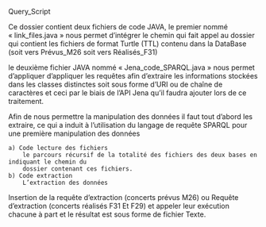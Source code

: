 Query_Script

Ce dossier contient deux fichiers de code JAVA, le premier nommé « link_files.java » nous permet d’intégrer le chemin qui fait appel au dossier qui contient les fichiers de format Turtle (TTL) contenu dans la DataBase (soit vers Prévus_M26 soit vers Réalisés_F31) 

le deuxième fichier JAVA nommé « Jena_code_SPARQL.java » nous permet d’appliquer d’appliquer les requêtes  afin d’extraire les informations stockées dans les classes distinctes soit sous forme d’URI ou de chaîne de caractères et ceci par le biais de l’API Jena qu’il faudra ajouter lors de ce traitement. 

Afin de nous permettre la manipulation des données il faut tout d’abord les extraire, ce qui a induit à
l’utilisation du langage de requête SPARQL pour une première manipulation des données

	a) Code lecture des fichiers
		le parcours récursif de la totalité des fichiers des deux bases en indiquant le chemin du
		dossier contenant ces fichiers.
	b) Code extraction
		L’extraction des données

Insertion de la requête d’extraction (concerts prévus M26) ou Requête d’extraction (concerts réalisés
F31 Et F29) et appeler leur exécution chacune à part et le résultat est sous forme de fichier Texte.